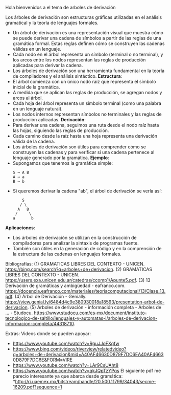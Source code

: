 Hola bienvenidos a el tema de arboles de derivación

Los árboles de derivación son estructuras gráficas utilizadas en el análisis gramatical y la teoría de lenguajes formales.
   - Un árbol de derivación es una representación visual que muestra cómo se puede derivar una cadena de símbolos a partir de las reglas de una gramática formal. Estas reglas definen cómo se construyen las cadenas válidas en un lenguaje.
   - Cada nodo en el árbol representa un símbolo (terminal o no terminal), y los arcos entre los nodos representan las reglas de producción aplicadas para derivar la cadena.
   - Los árboles de derivación son una herramienta fundamental en la teoría de compiladores y el análisis sintáctico.
 **Estructura**:
   - El árbol comienza con un único nodo raíz que representa el símbolo inicial de la gramática.
   - A medida que se aplican las reglas de producción, se agregan nodos y arcos al árbol.
   - Cada hoja del árbol representa un símbolo terminal (como una palabra en un lenguaje natural).
   - Los nodos internos representan símbolos no terminales y las reglas de producción aplicadas.
**Derivación**:
   - Para derivar una cadena, seguimos una ruta desde el nodo raíz hasta las hojas, siguiendo las reglas de producción.
   - Cada camino desde la raíz hasta una hoja representa una derivación válida de la cadena.
   - Los árboles de derivación son útiles para comprender cómo se construyen las cadenas y para verificar si una cadena pertenece al lenguaje generado por la gramática.
**Ejemplo**:
   - Supongamos que tenemos la gramática simple:
     ```
     S → A B
     A → a
     B → b
     ```
   - Si queremos derivar la cadena "ab", el árbol de derivación se vería así:
     ```
         S
        / \
       A   B
      /     \
     a       b
     ```
**Aplicaciones**:
   - Los árboles de derivación se utilizan en la construcción de compiladores para analizar la sintaxis de programas fuente.
   - También son útiles en la generación de código y en la comprensión de la estructura de las cadenas en lenguajes formales.

Bibliografías: 
(1) GRAMATICAS LIBRES DEL CONTEXTO - UNICEN. https://bing.com/search?q=arboles+de+derivacion.
(2) GRAMATICAS LIBRES DEL CONTEXTO - UNICEN. https://users.exa.unicen.edu.ar/catedras/ccomp1/Apunte5.pdf.
(3) 13 Derivación de gramáticas y ambigüedad - eafranco.com. https://docencia.eafranco.com/materiales/teoriacomputacional/13/Clase_13.pdf.
(4) Árbol de Derivación - Genially. https://view.genial.ly/6484d4c9e380930018a18593/presentation-arbol-de-derivacion.
(5) Arboles de derivación - información completa - Arboles de ... - Studocu. https://www.studocu.com/es-mx/document/instituto-tecnologico-de-saltillo/lenguajes-y-automatas-i/arboles-de-derivacion-informacion-completa/44318710.

Extras: 
Videos donde se pueden apoyar: 
* https://www.youtube.com/watch?v=RguJJoFXqfw
* https://www.bing.com/videos/riverview/relatedvideo?q=arboles+de+derivacion&mid=A40AF46630D879F7DC6EA40AF46630D879F7DC6E&FORM=VIRE
* https://www.youtube.com/watch?v=LAr9CsUAht8
* https://www.youtube.com/watch?v=qkJQpTzYPqs
El siguiente pdf me parecio interesante ya que abarca desde gramática: 
*http://ri.uaemex.mx/bitstream/handle/20.500.11799/34043/secme-16209.pdf?sequence=1
